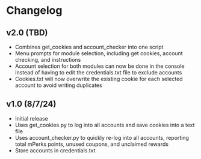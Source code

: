 # Changelog  

## v2.0 (TBD)
- Combines get_cookies and account_checker into one script
- Menu prompts for module selection, including get cookies, account checking, and instructions
- Account selection for both modules can now be done in the console instead of having to edit the credentials.txt file to exclude accounts
- Cookies.txt will now overwrite the existing cookie for each selected account to avoid writing duplicates

## v1.0 (8/7/24)
- Initial release
- Uses get_cookies.py to log into all accounts and save cookies into a text file
- Uses account_checker.py to quickly re-log into all accounts, reporting total mPerks points, unused coupons, and unclaimed rewards
- Store accounts in credentials.txt
